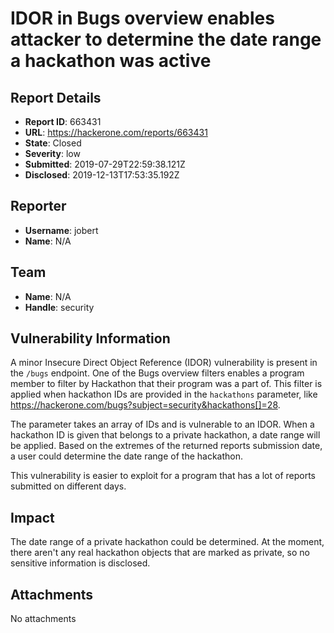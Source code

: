 # IDOR in Bugs overview enables attacker to determine the date range a hackathon was active

## Report Details
- **Report ID**: 663431
- **URL**: https://hackerone.com/reports/663431
- **State**: Closed
- **Severity**: low
- **Submitted**: 2019-07-29T22:59:38.121Z
- **Disclosed**: 2019-12-13T17:53:35.192Z

## Reporter
- **Username**: jobert
- **Name**: N/A

## Team
- **Name**: N/A
- **Handle**: security

## Vulnerability Information
A minor Insecure Direct Object Reference (IDOR) vulnerability is present in the `/bugs` endpoint. One of the Bugs overview filters enables a program member to filter by Hackathon that their program was a part of. This filter is applied when hackathon IDs are provided in the `hackathons` parameter, like https://hackerone.com/bugs?subject=security&hackathons[]=28.

The parameter takes an array of IDs and is vulnerable to an IDOR. When a hackathon ID is given that belongs to a private hackathon, a date range will be applied. Based on the extremes of the returned reports submission date, a user could determine the date range of the hackathon.

This vulnerability is easier to exploit for a program that has a lot of reports submitted on different days.

## Impact

The date range of a private hackathon could be determined. At the moment, there aren't any real hackathon objects that are marked as private, so no sensitive information is disclosed.

## Attachments
No attachments
